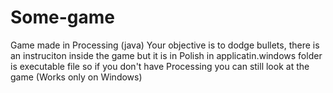 # Some-game
Game made in Processing (java)
Your objective is to dodge bullets, there is an instruciton inside the game but it is in Polish
in applicatin.windows folder is executable file so if you don't have Processing you can still look at the game (Works only on Windows)
